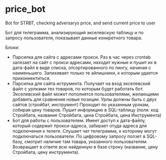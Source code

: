 # price_bot
Bot for STRBT, checking adversarys price, and send current price to user

Бот для телеграмма, анализирующий экселевскую таблицу и по запросу пользователя, показывает данные конкретного товара.

Блоки:
- Парсилка для сайта с адресами прокси.
Раз в час через crontab залезает на сайт с прокси адресами, находит нужные и пушит их в дата-файл в виде списка, отсортированного по пингу, начиная с наименьшего. 
Запихивает только те айпишники, к которым удается приконнектиться.
- Парсилка для сайта иструмента. 
Получает на вход экселевский файл с урлками тех товаров, по которым будет работать бот.
Экселевский файл может пополнятся пользователями, желающими добавить для сравнения новые позиции.
Урлы должны быть с двух сайтов (стройбат, инструмент)
Проходит по указанным урлкам, собирая цену товаров.
Пушит информцию в SQL-таблицу (поля: код Стройбата, название Стройбата, цена Стройбата, цена Инструмента)
- Бот для работы с пользователем.
Имеет доступ к дата-файлу, который содержит прокси-адреса, забирает отуда адреса для подключения к телеге.
Слушает чат телеграмма, к которому могут подключаться пользователи.
По цифровому запросу ползет в SQL-базу, смотрит наличие там товара, указанного пользователем.
Возвращает в ответе всю найденную в базе строку (название, цену Стройбата, цену инструмента).
